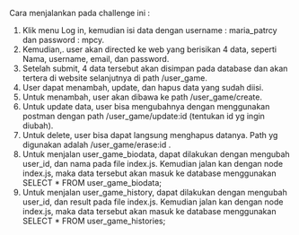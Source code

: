 Cara menjalankan pada challenge ini :
1. Klik menu Log in, kemudian isi data dengan username :  maria_patrcy dan password :  mpcy. 
2. Kemudian,. user akan directed ke web yang berisikan 4 data, seperti Nama, username, email, dan password.  
3. Setelah submit, 4 data tersebut akan disimpan pada database dan akan tertera di website selanjutnya di path /user_game.
4. User dapat menambah, update, dan hapus data yang sudah diisi. 
5. Untuk menambah, user akan dibawa ke path /user_game/create.
6. Untuk update data, user bisa mengubahnya dengan menggunakan postman dengan path /user_game/update:id (tentukan id yg ingin diubah). 
7. Untuk delete, user bisa dapat langsung menghapus datanya. Path yg digunakan adalah /user_game/erase:id . 
8. Untuk menjalan user_game_biodata, 
dapat dilakukan dengan mengubah user_id, dan nama pada file index.js. Kemudian jalan kan dengan node index.js, maka data tersebut akan masuk ke database menggunakan SELECT * FROM user_game_biodata;
9. Untuk menjalan user_game_history, 
dapat dilakukan dengan mengubah user_id, dan result pada file index.js. Kemudian jalan kan dengan node index.js, maka data tersebut akan masuk ke database menggunakan SELECT * FROM user_game_histories;
